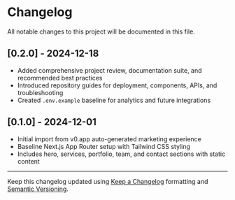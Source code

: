 # Changelog

All notable changes to this project will be documented in this file.

## [0.2.0] - 2024-12-18

- Added comprehensive project review, documentation suite, and recommended best practices
- Introduced repository guides for deployment, components, APIs, and troubleshooting
- Created `.env.example` baseline for analytics and future integrations

## [0.1.0] - 2024-12-01

- Initial import from v0.app auto-generated marketing experience
- Baseline Next.js App Router setup with Tailwind CSS styling
- Includes hero, services, portfolio, team, and contact sections with static content

---

Keep this changelog updated using [Keep a Changelog](https://keepachangelog.com/en/1.1.0/) formatting and [Semantic Versioning](https://semver.org/spec/v2.0.0.html).
